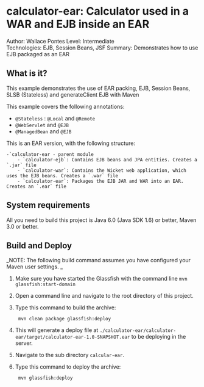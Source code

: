 calculator-ear: Calculator used in a WAR and EJB inside an EAR
===============================
Author: Wallace Pontes 
Level: Intermediate   
Technologies: EJB, Session Beans, JSF
Summary: Demonstrates how to use EJB packaged as an EAR

What is it?
-----------

This example demonstrates the use of EAR packing, EJB, Session Beans, 
SLSB (Stateless) and generateClient EJB with Maven

This example covers the following annotations:

* `@Stateless` : `@Local` and `@Remote`
* `@WebServlet` and `@EJB`
* `@ManagedBean` and `@EJB`

This is an EAR version, with the following structure:

    -`calculator-ear - parent module
        - `calculator-ejb`: Contains EJB beans and JPA entities. Creates a `.jar` file
        - `calculator-war`: Contains the Wicket web application, which uses the EJB beans. Creates a `.war` file
        - `calculator-ear`: Packages the EJB JAR and WAR into an EAR. Creates an `.ear` file


System requirements
-------------------

All you need to build this project is Java 6.0 (Java SDK 1.6) or better, Maven 3.0 or better.

Build and Deploy 
-------------------------

_NOTE: The following build command assumes you have configured your Maven user settings. _

1. Make sure you have started the Glassfish with the command line `mvn glassfish:start-domain`
2. Open a command line and navigate to the root directory of this project.
3. Type this command to build the archive:

        mvn clean package glassfish:deploy

4. This will generate a deploy file at `./calculator-ear/calculator-ear/target/calculator-ear-1.0-SNAPSHOT.ear` to be deploying in the server.

5. Navigate to the sub directory `calcular-ear`.
6. Type this command to deploy the archive:

        mvn glassfish:deploy

